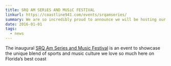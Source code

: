 ```yaml
---
title: SRQ AM SERiES AND MUSiC FESTIVAL
linkurl: https://coastline941.com/events/srqamseries/
summary: We are so incredibly proud to announce we will be hosting our first music festival.
date: 2016-01-01
tags:
  - news
---
```

The inaugural [SRQ Am Series and Music Festival](https://coastline941.com/events/srqamseries/) is an event to showcase the unique blend of sports and music culture we love so much here on Florida’s best coast